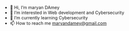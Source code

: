 - 👋 Hi, I’m maryan DAmey
- 👀 I’m interested in Web development and Cybersecurity
- 🌱 I’m currently learning Cybersecurity
- 📫 How to reach me maryandamey@gmail.com

<!---
maryandamey/maryandamey is a ✨ special ✨ repository because its `README.md` (this file) appears on your GitHub profile.
You can click the Preview link to take a look at your changes.
--->
